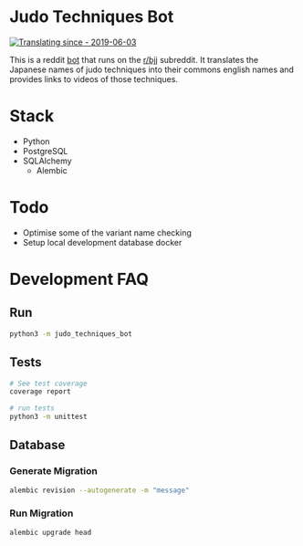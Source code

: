 # Judo Techniques Bot

[![Translating since - 2019-06-03](https://img.shields.io/badge/Translating_since-2019--06--03-2ea44f)](https://)

This is a reddit [bot](https://www.reddit.com/user/JudoTechniquesBot/)
that runs on the [r/bjj](https://www.reddit.com/r/bjj/)
subreddit. It translates the Japanese names of judo techniques into their
commons english names and provides links to videos of those techniques.

# Stack

- Python
- PostgreSQL
- SQLAlchemy
  - Alembic

# Todo

- Optimise some of the variant name checking
- Setup local development database docker

# Development FAQ

## Run

```bash
python3 -m judo_techniques_bot
```

## Tests

```bash
# See test coverage
coverage report

# run tests
python3 -m unittest
```

## Database

### Generate Migration

```bash
alembic revision --autogenerate -m "message"
```

### Run Migration

```bash
alembic upgrade head
```
